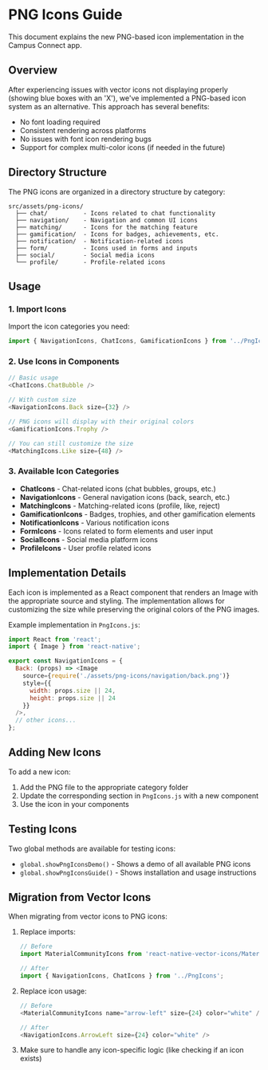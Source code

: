 # PNG Icons Guide

This document explains the new PNG-based icon implementation in the Campus Connect app.

## Overview

After experiencing issues with vector icons not displaying properly (showing blue boxes with an 'X'), we've implemented a PNG-based icon system as an alternative. This approach has several benefits:

- No font loading required
- Consistent rendering across platforms
- No issues with font icon rendering bugs
- Support for complex multi-color icons (if needed in the future)

## Directory Structure

The PNG icons are organized in a directory structure by category:

```text
src/assets/png-icons/
  ├── chat/          - Icons related to chat functionality
  ├── navigation/    - Navigation and common UI icons
  ├── matching/      - Icons for the matching feature
  ├── gamification/  - Icons for badges, achievements, etc.
  ├── notification/  - Notification-related icons
  ├── form/          - Icons used in forms and inputs
  ├── social/        - Social media icons
  └── profile/       - Profile-related icons
```

## Usage

### 1. Import Icons

Import the icon categories you need:

```javascript
import { NavigationIcons, ChatIcons, GamificationIcons } from '../PngIcons';
```

### 2. Use Icons in Components

```javascript
// Basic usage
<ChatIcons.ChatBubble />

// With custom size
<NavigationIcons.Back size={32} />

// PNG icons will display with their original colors
<GamificationIcons.Trophy />

// You can still customize the size
<MatchingIcons.Like size={48} />
```

### 3. Available Icon Categories

- **ChatIcons** - Chat-related icons (chat bubbles, groups, etc.)
- **NavigationIcons** - General navigation icons (back, search, etc.)
- **MatchingIcons** - Matching-related icons (profile, like, reject)
- **GamificationIcons** - Badges, trophies, and other gamification elements
- **NotificationIcons** - Various notification icons
- **FormIcons** - Icons related to form elements and user input
- **SocialIcons** - Social media platform icons
- **ProfileIcons** - User profile related icons

## Implementation Details

Each icon is implemented as a React component that renders an Image with the appropriate source and styling. The implementation allows for customizing the size while preserving the original colors of the PNG images.

Example implementation in `PngIcons.js`:

```javascript
import React from 'react';
import { Image } from 'react-native';

export const NavigationIcons = {
  Back: (props) => <Image 
    source={require('./assets/png-icons/navigation/back.png')} 
    style={{ 
      width: props.size || 24, 
      height: props.size || 24
    }} 
  />,
  // other icons...
};
```

## Adding New Icons

To add a new icon:

1. Add the PNG file to the appropriate category folder
2. Update the corresponding section in `PngIcons.js` with a new component
3. Use the icon in your components

## Testing Icons

Two global methods are available for testing icons:

- `global.showPngIconsDemo()` - Shows a demo of all available PNG icons
- `global.showPngIconsGuide()` - Shows installation and usage instructions

## Migration from Vector Icons

When migrating from vector icons to PNG icons:

1. Replace imports:
   ```javascript
   // Before
   import MaterialCommunityIcons from 'react-native-vector-icons/MaterialCommunityIcons';
   
   // After
   import { NavigationIcons, ChatIcons } from '../PngIcons';
   ```

2. Replace icon usage:
   ```javascript
   // Before
   <MaterialCommunityIcons name="arrow-left" size={24} color="white" />
   
   // After
   <NavigationIcons.ArrowLeft size={24} color="white" />
   ```

3. Make sure to handle any icon-specific logic (like checking if an icon exists)
